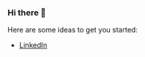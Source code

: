 ### Hi there 👋

Here are some ideas to get you started:
<!--
- 🔭 I’m currently working on ...
- 🌱 I’m currently learning ...
- 👯 I’m looking to collaborate on ...
- 🤔 I’m looking for help with ...
- 💬 Ask me about ...
- 📫 How to reach me: ...
-->
<ul>
  <li><a href = 'https://www.linkedin.com/in/shashi-kumar-soni-0b5224156/'>LinkedIn</a></li>
</ul>
